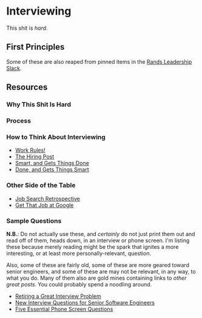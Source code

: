 # Interviewing

This shit is _hard_.

## First Principles

Some of these are also reaped from pinned items in the [Rands Leadership Slack](http://randsinrepose.com/welcome-to-rands-leadership-slack/).

## Resources


### Why This Shit Is Hard

### Process

### How to Think About Interviewing

* [Work Rules!](http://www.amazon.com/Work-Rules-Insights-Inside-Transform/dp/1455554790)
* [The Hiring Post](http://sockpuppet.org/blog/2015/03/06/the-hiring-post/)
* [Smart, and Gets Things Done](http://www.joelonsoftware.com/articles/GuerrillaInterviewing3.html)
* [Done, and Gets Things Smart](http://steve-yegge.blogspot.com/2008/06/done-and-gets-things-smart.html)

### Other Side of the Table

* [Job Search Retrospective](http://juliepagano.com/blog/2015/08/15/job-search-retrospective/)
* [Get That Job at Google](http://steve-yegge.blogspot.com/2008/03/get-that-job-at-google.html)

### Sample Questions

**N.B.**: Do not actually use these, and _certainly_ do not just print them out and read off of them, heads down, in an interview or phone screen. I'm listing these because merely reading might be the spark that ignites a more interesting, or at least more personally-relevant, question.

Also, some of these are fairly old, some of these are more geared toward senior engineers, and some of these are may not be relevant, in any way, to what you do. Many of them also are gold mines containing links to _other great posts_. You could probably spend a noodling around.

* [Retiring a Great Interview Problem](http://thenoisychannel.com/2011/08/08/retiring-a-great-interview-problem)
* [New Interview Questions for Senior Software Engineers](http://www.hanselman.com/blog/NewInterviewQuestionsForSeniorSoftwareEngineers.aspx)
* [Five Essential Phone Screen Questions](https://sites.google.com/site/steveyegge2/five-essential-phone-screen-questions)
